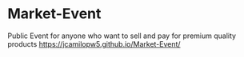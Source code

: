 # Market-Event
Public Event for anyone who want to sell and pay for premium quality products
https://jcamilopw5.github.io/Market-Event/

